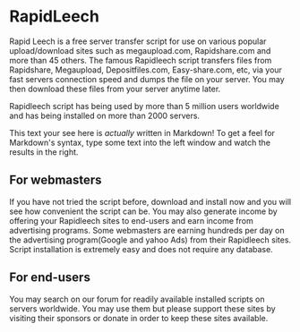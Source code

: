 RapidLeech
=========

Rapid Leech is a free server transfer script for use on various popular upload/download sites such as megaupload.com, Rapidshare.com and more than 45 others. The famous Rapidleech script transfers files from Rapidshare, Megaupload, Depositfiles.com, Easy-share.com, etc, via your fast servers connection speed and dumps the file on your server. You may then download these files from your server anytime later.

Rapidleech script has being used by more than 5 million users worldwide and has being installed on more than 2000 servers.

This text your see here is *actually* written in Markdown! To get a feel for Markdown's syntax, type some text into the left window and watch the results in the right.  

For webmasters
-

If you have not tried the script before, download and install now and you will see how convenient the script can be. You may also generate income by offering your Rapidleech sites to end-users and earn income from advertising programs. Some webmasters are earning hundreds per day on the advertising program(Google and yahoo Ads) from their Rapidleech sites. Script installation is extremely easy and does not require any database.

For end-users
-----------

You may search on our forum for readily available installed scripts on servers worldwide. You may use them but please support these sites by visiting their sponsors or donate in order to keep these sites available.